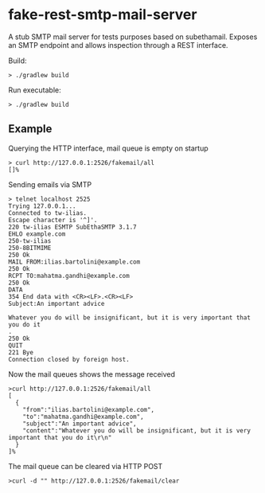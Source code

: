 fake-rest-smtp-mail-server
==========================

A stub SMTP mail server for tests purposes based on subethamail. Exposes an SMTP endpoint and allows inspection through a REST interface.

Build:
```
> ./gradlew build
```

Run executable:
```
> ./gradlew build
```

Example
-------

Querying the HTTP interface, mail queue is empty on startup
```
> curl http://127.0.0.1:2526/fakemail/all
[]%
```

Sending emails via SMTP
```
> telnet localhost 2525             
Trying 127.0.0.1...
Connected to tw-ilias.
Escape character is '^]'.
220 tw-ilias ESMTP SubEthaSMTP 3.1.7
EHLO example.com
250-tw-ilias
250-8BITMIME
250 Ok
MAIL FROM:ilias.bartolini@example.com
250 Ok
RCPT TO:mahatma.gandhi@example.com
250 Ok
DATA
354 End data with <CR><LF>.<CR><LF>
Subject:An important advice

Whatever you do will be insignificant, but it is very important that you do it
.
250 Ok
QUIT
221 Bye
Connection closed by foreign host.
```


Now the mail queues shows the message received
```
>curl http://127.0.0.1:2526/fakemail/all
[
  {
    "from":"ilias.bartolini@example.com",
    "to":"mahatma.gandhi@example.com",
    "subject":"An important advice",
    "content":"Whatever you do will be insignificant, but it is very important that you do it\r\n"
  }
]%
```

The mail queue can be cleared via HTTP POST
```
>curl -d "" http://127.0.0.1:2526/fakemail/clear
```

